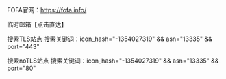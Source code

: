 FOFA官网：https://fofa.info/

临时邮箱【点击直达】

搜索TLS站点 搜索关键词：icon_hash="-1354027319" && asn="13335" && port="443"

搜索noTLS站点 搜索关键词：icon_hash="-1354027319" && asn="13335" && port="80"
